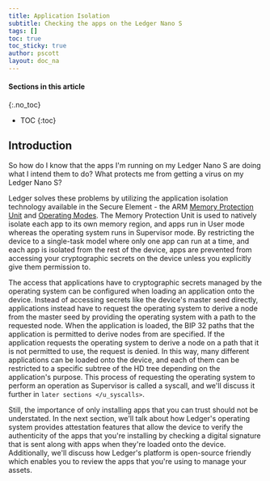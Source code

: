 ```yaml
---
title: Application Isolation
subtitle: Checking the apps on the Ledger Nano S
tags: []
toc: true
toc_sticky: true
author: pscott
layout: doc_na
---
```


#### Sections in this article
{:.no_toc}
* TOC
{:toc}

## Introduction

So how do I know that the apps I'm running on my Ledger Nano S are doing
what I intend them to do? What protects me from getting a virus on my
Ledger Nano S?

Ledger solves these problems by utilizing the application isolation
technology available in the Secure Element - the ARM [Memory Protection
Unit](http://infocenter.arm.com/help/index.jsp?topic=/com.arm.doc.dai0179b/CHDFDFIG.html)
and [Operating
Modes](http://infocenter.arm.com/help/index.jsp?topic=/com.arm.doc.ddi0210c/Cihhcjia.html).
The Memory Protection Unit is used to natively isolate each app to its
own memory region, and apps run in User mode whereas the operating
system runs in Supervisor mode. By restricting the device to a
single-task model where only one app can run at a time, and each app is
isolated from the rest of the device, apps are prevented from accessing
your cryptographic secrets on the device unless you explicitly give them
permission to.

The access that applications have to cryptographic secrets managed by
the operating system can be configured when loading an application onto
the device. Instead of accessing secrets like the device's master seed
directly, applications instead have to request the operating system to
derive a node from the master seed by providing the operating system
with a path to the requested node. When the application is loaded, the
BIP 32 paths that the application is permitted to derive nodes from are
specified. If the application requests the operating system to derive a
node on a path that it is not permitted to use, the request is denied.
In this way, many different applications can be loaded onto the device,
and each of them can be restricted to a specific subtree of the HD tree
depending on the application's purpose. This process of requesting the
operating system to perform an operation as Supervisor is called a
syscall, and we'll discuss it further in
`later sections </u_syscalls>`.

Still, the importance of only installing apps that you can trust should
not be understated. In the next section, we'll talk about how Ledger's
operating system provides attestation features that allow the device to
verify the authenticity of the apps that you're installing by checking a
digital signature that is sent along with apps when they're loaded onto
the device. Additionally, we'll discuss how Ledger's platform is
open-source friendly which enables you to review the apps that you're
using to manage your assets.

